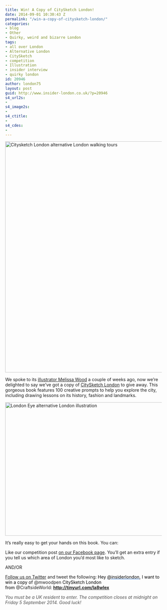 ```yaml
---
title: Win! A Copy of CitySketch London!
date: 2014-09-01 10:30:43 Z
permalink: "/win-a-copy-of-citysketch-london/"
categories:
- blog
- Other
- Quirky, weird and bizarre London
tags:
- all over London
- Alternative London
- CitySketch
- competition
- Illustration
- insider interview
- quirky london
id: 20946
author: london75
layout: post
guid: http://www.insider-london.co.uk/?p=20946
s4_url2s:
- 
s4_image2s:
- 
s4_ctitle:
- 
s4_cdes:
- 
---
```


[<img class="aligncenter wp-image-16977 size-full" src="/wp-content/uploads/2014/08/Citysketch-London-book.jpg" alt="Citysketch London alternative London walking tours" width="569" height="743" />](/wp-content/uploads/2014/08/Citysketch-London-book.jpg)

We spoke to its <a href="http://www.insider-london.co.uk/2014/08/22/melissa-wood-illustrator-citysketch-london/" target="_blank">illustrator Melissa Wood</a> a couple of weeks ago, now we&#8217;re delighted to say we&#8217;ve got a copy of <a href="http://www.amazon.co.uk/Citysketch-London-Creative-Prompts-Sketching/dp/1937994554/ref=sr_1_1?s=books&ie=UTF8&qid=1409316169&sr=1-1&keywords=citysketch+london" target="_blank">CitySketch London</a> to give away. This gorgeous book features 100 creative prompts to help you explore the city, including drawing lessons on its history, fashion and landmarks.

[<img class="aligncenter wp-image-16976 size-full" src="/wp-content/uploads/2014/08/london-eye.jpg" alt="London Eye alternative London illustration" width="569" height="429" />](/wp-content/uploads/2014/08/london-eye.jpg)

It’s really easy to get your hands on this book. You can:

Like our competition post <a href="https://www.facebook.com/insiderlondon" target="_blank">on our Facebook page</a>. You’ll get an extra entry if you tell us which area of London you&#8217;d most like to sketch.

AND/OR

<a href="https://twitter.com/insiderlondon" target="_blank">Follow us on Twitter</a> and tweet the following: <span style="color: #000000;">Hey </span><span style="color: #000000;"><a style="color: #196ad4;" href="https://twitter.com/insiderlondon" target="_blank" rel="nofollow" shape="rect"><span style="color: windowtext;">@insiderlondon</span></a>, I want to win a copy of </span><span style="color: #222222;">@mwoodpen </span><span style="color: #000000;">CitySketch London from </span><span style="color: #222222;">@CraftsideWorld: <b style="color: #000000;">http://tinyurl.com/la8wlex</b></span>

<em style="color: #4d4d4d;">You must be a UK resident to enter. The competition closes at midnight on Friday 5 September 2014. Good luck!</em>